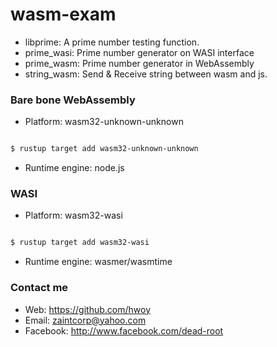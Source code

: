 
# wasm-exam
- libprime: A prime number testing function.
- prime_wasi: Prime number generator on WASI interface
- prime_wasm: Prime number generator in WebAssembly
- string_wasm: Send & Receive string between wasm and js.

### Bare bone WebAssembly
- Platform: wasm32-unknown-unknown
```sh

$ rustup target add wasm32-unknown-unknown

```
- Runtime engine: node.js

### WASI
- Platform: wasm32-wasi
```sh

$ rustup target add wasm32-wasi

```
- Runtime engine: wasmer/wasmtime

### Contact me
- Web: https://github.com/hwoy 
- Email: zaintcorp@yahoo.com 
- Facebook: http://www.facebook.com/dead-root